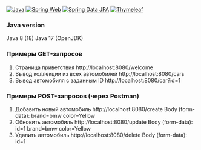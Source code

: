 [![Java](https://img.shields.io/badge/Java-E43222??style=for-the-badge&logo=java&logoColor=FFFFFF)](https://java.com/)
[![Spring Web](https://img.shields.io/badge/Spring_Web-FFFFFF??style=for-the-badge&logo=Spring)](https://spring.io/guides/gs/serving-web-content/)
[![Spring Data JPA](https://img.shields.io/badge/Spring_Data_JPA-FFFFFF??style=for-the-badge&logo=Spring)](https://spring.io/projects/spring-data-jpa)
[![Thymeleaf](https://img.shields.io/badge/Thymeleaf-FFFFFF??style=for-the-badge&logo=Thymeleaf&logoColor=025B10)](https://www.thymeleaf.org/)
### Java version
Java 8 (18)
Java 17 (OpenJDK)

### Примеры GET-запросов
1. Страница приветствия http://localhost:8080/welcome
2. Вывод коллекции из всех автомобилей http://localhost:8080/cars
3. Вывод автомобиля с заданным ID http://localhost:8080/car?id=1

### Примеры POST-запросов (через Postman)
1. Добавить новый автомобиль http://localhost:8080/create
   Body (form-data): brand=bmw
                     color=Yellow  
2. Обновить автомобиль http://localhost:8080/update
   Body (form-data): id=1
                     brand=bmw
                     color=Yellow  
3. Удалить автомобиль http://localhost:8080/delete
   Body (form-data): id=1
